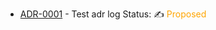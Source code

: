 

<!-- adrlog -->

* [ADR-0001](adr/0001-check-update-log.md) - Test adr log  Status: ✍️ <font color="orange">Proposed </font>

<!-- adrlogstop -->








